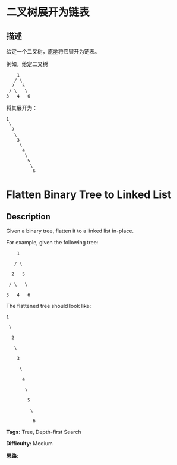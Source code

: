 # 二叉树展开为链表

## 描述

给定一个二叉树，[原地](https://baike.baidu.com/item/%E5%8E%9F%E5%9C%B0%E7%AE%97%E6%B3%95/8010757)将它展开为链表。

例如，给定二叉树

    
    
        1
       / \
      2   5
     / \   \
    3   4   6

将其展开为：

    
    
    1
     \
      2
       \
        3
         \
          4
           \
            5
             \
              6



# Flatten Binary Tree to Linked List

## Description



Given a binary tree, flatten it to a linked list in-place.

For example, given the following tree:

    
    
        1
       / \
      2   5
     / \   \
    3   4   6
    

The flattened tree should look like:

    
    
    1
     \
      2
       \
        3
         \
          4
           \
            5
             \
              6
    


**Tags:** Tree, Depth-first Search

**Difficulty:** Medium

**思路:**
